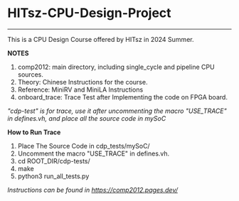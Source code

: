 # HITsz-CPU-Design-Project

---

This is a CPU Design Course offered by HITsz in 2024 Summer.

**NOTES**

1. comp2012: main directory, including single_cycle and pipeline CPU sources.
2. Theory: Chinese Instructions for the course.
3. Reference: MiniRV and MiniLA Instructions
4. onboard_trace: Trace Test after Implementing the code on FPGA board.

*"cdp-test" is for trace, use it after uncommenting the macro "USE_TRACE" in defines.vh, and place all the source code in mySoC*

**How to Run Trace**

1. Place The Source Code in cdp_tests/mySoC/
2. Uncomment the  macro "USE_TRACE" in defines.vh.
3. cd ROOT_DIR/cdp-tests/
4. make
5. python3 run_all_tests.py

*Instructions can be found in https://comp2012.pages.dev/*
